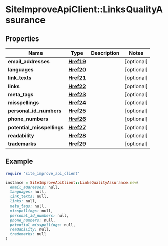 # SiteImproveApiClient::LinksQualityAssurance

## Properties

| Name | Type | Description | Notes |
| ---- | ---- | ----------- | ----- |
| **email_addresses** | [**Href19**](Href19.md) |  | [optional] |
| **languages** | [**Href20**](Href20.md) |  | [optional] |
| **link_texts** | [**Href21**](Href21.md) |  | [optional] |
| **links** | [**Href22**](Href22.md) |  | [optional] |
| **meta_tags** | [**Href23**](Href23.md) |  | [optional] |
| **misspellings** | [**Href24**](Href24.md) |  | [optional] |
| **personal_id_numbers** | [**Href25**](Href25.md) |  | [optional] |
| **phone_numbers** | [**Href26**](Href26.md) |  | [optional] |
| **potential_misspellings** | [**Href27**](Href27.md) |  | [optional] |
| **readability** | [**Href28**](Href28.md) |  | [optional] |
| **trademarks** | [**Href29**](Href29.md) |  | [optional] |

## Example

```ruby
require 'site_improve_api_client'

instance = SiteImproveApiClient::LinksQualityAssurance.new(
  email_addresses: null,
  languages: null,
  link_texts: null,
  links: null,
  meta_tags: null,
  misspellings: null,
  personal_id_numbers: null,
  phone_numbers: null,
  potential_misspellings: null,
  readability: null,
  trademarks: null
)
```

